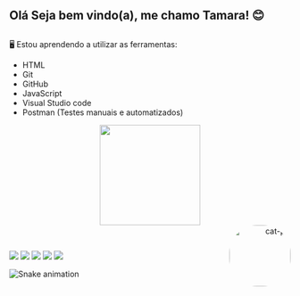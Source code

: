 ## Olá Seja bem vindo(a), me chamo Tamara! 😊 <h2>
🖥️ Estou aprendendo a utilizar as ferramentas: 
  * HTML 
  * Git
  * GitHub
  * JavaScript
  * Visual Studio code
  * Postman (Testes manuais e automatizados)
 
<div align="center">
  <a href="https://github.com/tamara1908">
  <img height="180em" src="https://github-readme-stats.vercel.app/api?username=tamara1908&show_icons=true&theme=dracula&include_all_commits=true&count_private=true"/>
</div>

<div align="right"> 
  <img align="right" alt="cat-pc" height="110" style="border-radius:50px;" src="https://user-images.githubusercontent.com/102266911/182709645-baa008ba-f454-4dbc-8e46-743041a37d9b.gif">  
 <div>
   
 <br>  


##
 
<div align="left">
  <a href="https://www.instagram.com/tamaragleicee/" target="_blank"><img src="https://img.shields.io/badge/-Instagram-%23E4405F?style=for-the-badge&logo=instagram&logoColor=white" target="_blank"></a>
  <a href = "mailto:tamaragleicee56@gmail.com"><img src="https://img.shields.io/badge/-Gmail-%23333?style=for-the-badge&logo=gmail&logoColor=white" target="_blank"></a>
  <a href="https://www.linkedin.com/in/tamara-gleice-b805a5183/" target="_blank"><img src="https://img.shields.io/badge/-LinkedIn-%230077B5?style=for-the-badge&logo=linkedin&logoColor=white" target="_blank"></a> 
 <a href="https://codepen.io/tamara1908" target="blank"><img src="https://img.shields.io/badge/Codepen-000000?style=for-the-badge&logo=codepen&logoColor=white" target="_blank"></a>
 <a href="https://dev.to/envoy_/150-badges-for-github-pnk" target="blank"><img src="https://img.shields.io/badge/dev.to-0A0A0A?style=for-the-badge&logo=devdotto&logoColor=white" target="_blank"></a>
   
   ![Snake animation](https://github.com/tamara1908/tamara1908/blob/output/github-contribution-grid-snake.svg)
 
</div>

 
